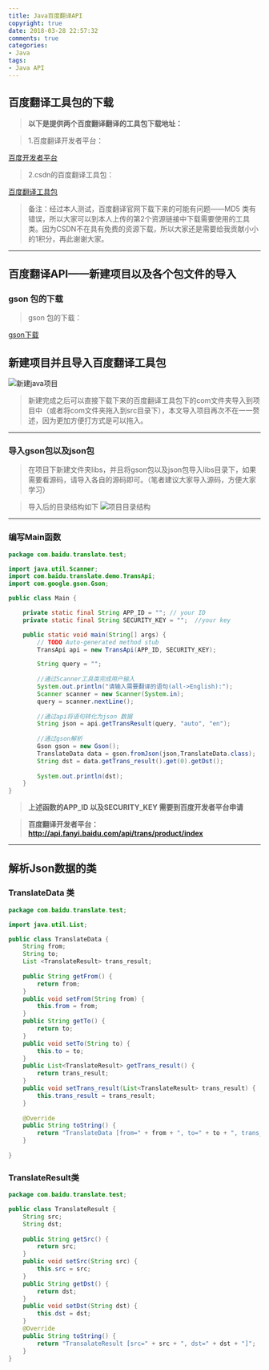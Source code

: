 ```yaml
---
title: Java百度翻译API
copyright: true
date: 2018-03-28 22:57:32
comments: true
categories:
- Java
tags:
- Java API
---
```


## 百度翻译工具包的下载

> **以下是提供两个百度翻译翻译的工具包下载地址：**

> 1.百度翻译开发者平台：

[百度开发者平台](http://appcdn.fanyi.baidu.com/api/demo/java.zip)

> 2.csdn的百度翻译工具包：


[百度翻译工具包](http://download.csdn.net/download/hookjony/9957737)


> 备注：经过本人测试，百度翻译官网下载下来的可能有问题——MD5 类有错误，所以大家可以到本人上传的第2个资源链接中下载需要使用的工具类。因为CSDN不在具有免费的资源下载，所以大家还是需要给我贡献小小的1积分，再此谢谢大家。

----------

## 百度翻译API——新建项目以及各个包文件的导入
### gson 包的下载

> gson 包的下载：

[gson下载](https://download.csdn.net/download/hookjony/9957777)

## 新建项目并且导入百度翻译工具包

![新建java项目](https://finen-1251602255.cos.ap-shanghai.myqcloud.com/images/images/20170830200128921.png)

> 新建完成之后可以直接下载下来的百度翻译工具包下的com文件夹导入到项目中（或者将com文件夹拖入到src目录下），本文导入项目再次不在一一赘述，因为更加方便打方式是可以拖入。


----------


### 导入gson包以及json包
> 在项目下新建文件夹libs，并且将gson包以及json包导入libs目录下，如果需要看源码，请导入各自的源码即可。（笔者建议大家导入源码，方便大家学习）

>导入后的目录结构如下
![项目目录结构](https://finen-1251602255.cos.ap-shanghai.myqcloud.com/images/images/20170831112115079.png)


----------


### 编写Main函数
```java
package com.baidu.translate.test;

import java.util.Scanner;
import com.baidu.translate.demo.TransApi;
import com.google.gson.Gson;

public class Main {

	private static final String APP_ID = ""; // your ID
	private static final String SECURITY_KEY = "";  //your key

	public static void main(String[] args) {
		// TODO Auto-generated method stub
		TransApi api = new TransApi(APP_ID, SECURITY_KEY);

		String query = "";
		
		//通过Scanner工具类完成用户输入
		System.out.println("请输入需要翻译的语句(all->English):");
		Scanner scanner = new Scanner(System.in);
		query = scanner.nextLine();
		
		//通过api将语句转化为json 数据
		String json = api.getTransResult(query, "auto", "en");
		
		//通过gson解析
		Gson gson = new Gson();
		TranslateData data = gson.fromJson(json,TranslateData.class);
		String dst = data.getTrans_result().get(0).getDst();
		
		System.out.println(dst);
	}
}
```
> **上述函数的APP_ID 以及SECURITY_KEY 需要到百度开发者平台申请**

> **百度翻译开发者平台：http://api.fanyi.baidu.com/api/trans/product/index**


----------


## 解析Json数据的类
### TranslateData 类
```java
package com.baidu.translate.test;

import java.util.List;

public class TranslateData {
	String from;
	String to;
	List <TranslateResult> trans_result;
	
	public String getFrom() {
		return from;
	}
	public void setFrom(String from) {
		this.from = from;
	}
	public String getTo() {
		return to;
	}
	public void setTo(String to) {
		this.to = to;
	}
	public List<TranslateResult> getTrans_result() {
		return trans_result;
	}
	public void setTrans_result(List<TranslateResult> trans_result) {
		this.trans_result = trans_result;
	}
	
	@Override
	public String toString() {
		return "TranslateData [from=" + from + ", to=" + to + ", trans_result=" + trans_result + "]";
	}
	
}

```
### TranslateResult类

```java
package com.baidu.translate.test;

public class TranslateResult {
	String src;
	String dst;
	
	public String getSrc() {
		return src;
	}
	public void setSrc(String src) {
		this.src = src;
	}
	public String getDst() {
		return dst;
	}
	public void setDst(String dst) {
		this.dst = dst;
	}
	@Override
	public String toString() {
		return "TransalateResult [src=" + src + ", dst=" + dst + "]";
	}
}

```
